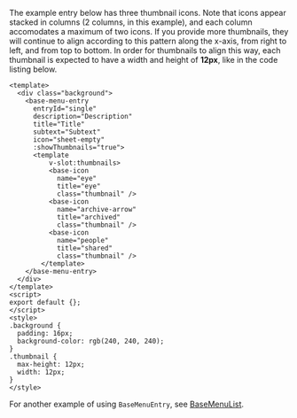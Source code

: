 The example entry below has three thumbnail icons. Note that icons appear stacked in columns (2 columns, in this example), and each column accomodates a maximum of two icons. If you provide more thumbnails, they will continue to align according to this pattern along the x-axis, from right to left, and from top to bottom. In order for thumbnails to align this way, each thumbnail is expected to have a width and height of **12px**, like in the code listing below. 
```vue
<template>
  <div class="background">
    <base-menu-entry
      entryId="single" 
      description="Description"
      title="Title"
      subtext="Subtext"
      icon="sheet-empty"
      :showThumbnails="true">
      <template
          v-slot:thumbnails>
          <base-icon
            name="eye"
            title="eye"
            class="thumbnail" />
          <base-icon
            name="archive-arrow"
            title="archived"
            class="thumbnail" />
          <base-icon
            name="people"
            title="shared"
            class="thumbnail" />
        </template>
    </base-menu-entry>
  </div>
</template>
<script>
export default {};
</script>
<style>
.background {
  padding: 16px;
  background-color: rgb(240, 240, 240);
}
.thumbnail {
  max-height: 12px;
  width: 12px;
}
</style>

```
For another example of using `BaseMenuEntry`, see [BaseMenuList](#basemenulist).